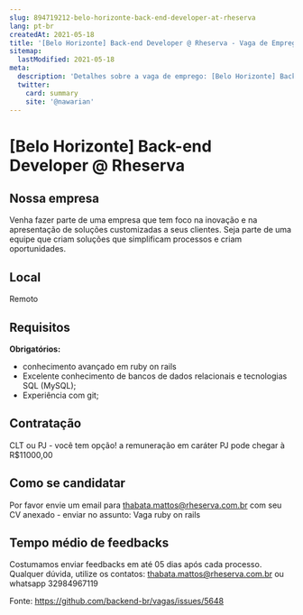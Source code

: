 ```yaml
---
slug: 894719212-belo-horizonte-back-end-developer-at-rheserva
lang: pt-br
createdAt: 2021-05-18
title: '[Belo Horizonte] Back-end Developer @ Rheserva - Vaga de Emprego'
sitemap:
  lastModified: 2021-05-18
meta:
  description: 'Detalhes sobre a vaga de emprego: [Belo Horizonte] Back-end Developer @ Rheserva'
  twitter:
    card: summary
    site: '@nawarian'
---
```


# [Belo Horizonte] Back-end Developer @ Rheserva

## Nossa empresa

Venha fazer parte de uma empresa que tem foco na inovação e na apresentação de soluções customizadas a seus clientes. Seja parte de uma equipe que criam soluções que simplificam processos e criam oportunidades.

## Local

Remoto

## Requisitos

**Obrigatórios:**

- conhecimento avançado em ruby on rails 
- Excelente conhecimento de bancos de dados relacionais e tecnologias SQL (MySQL);
- Experiência com git;

## Contratação

CLT ou PJ - você tem opção! a remuneração em caráter PJ pode chegar à R$11000,00

## Como se candidatar

Por favor envie um email para thabata.mattos@rheserva.com.br com seu CV anexado - enviar no assunto: Vaga ruby on rails

## Tempo médio de feedbacks

Costumamos enviar feedbacks em até 05 dias após cada processo.
Qualquer dúvida, utilize os contatos: thabata.mattos@rheserva.com.br ou whatsapp 32984967119


Fonte: https://github.com/backend-br/vagas/issues/5648